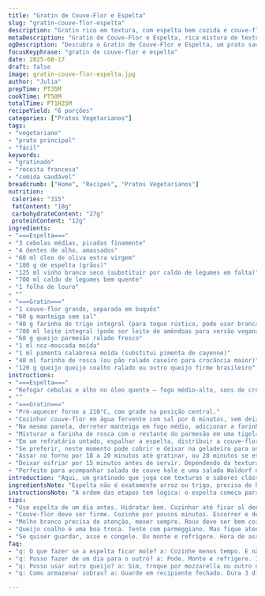 ```yaml
---
title: "Gratin de Couve-Flor e Espelta"
slug: "gratin-couve-flor-espelta"
description: "Gratin rico em textura, com espelta bem cozida e couve-flor al dente, coberto por molho cremoso de queijo e toque levemente picante. Ingredientes trocados para mais sabor e dupla textura, combinando nutrição e conforto. Variações para quem não tem vinho ou prefere leite vegetal. Um prato que exige atenção na cocção do espelta para manter seu leve ‘mordido’ e na finalização do gratinado para dourar sem queimar. Perfeito para servir acompanhado de salada fresca e crocante, criando contraste."
metaDescription: "Gratin de Couve-Flor e Espelta, rica mistura de texturas e sabores, perfeito para acompanhar saladas frescas"
ogDescription: "Descubra o Gratin de Couve-Flor e Espelta, um prato saudável e saboroso que combina a tradição francesa com um toque brasileiro"
focusKeyphrase: "gratin de couve-flor e espelta"
date: 2025-08-17
draft: false
image: gratin-couve-flor-espelta.jpg
author: "Julia"
prepTime: PT35M
cookTime: PT50M
totalTime: PT1H25M
recipeYield: "6 porções"
categories: ["Pratos Vegetarianos"]
tags:
- "vegetariano"
- "prato principal"
- "fácil"
keywords:
- "gratinado"
- "receita francesa"
- "comida saudável"
breadcrumb: ["Home", "Recipes", "Pratos Vegetarianos"]
nutrition: 
 calories: "315"
 fatContent: "18g"
 carbohydrateContent: "27g"
 proteinContent: "12g"
ingredients:
- "===Espelta==="
- "3 cebolas médias, picadas finamente"
- "4 dentes de alho, amassados"
- "60 ml óleo de oliva extra virgem"
- "180 g de espelta (grãos)"
- "125 ml vinho branco seco (substituír por caldo de legumes em falta)"
- "700 ml caldo de legumes bem quente"
- "1 folha de louro"
- ""
- "===Gratin==="
- "1 couve-flor grande, separada em buquês"
- "60 g manteiga sem sal"
- "40 g farinha de trigo integral (para toque rústico, pode usar branca)"
- "700 ml leite integral (pode ser leite de amêndoas para versão vegana)"
- "60 g queijo parmesão ralado fresco"
- "1 ml noz-moscada moída"
- "1 ml pimenta calabresa moída (substitui pimenta de cayenne)"
- "40 ml farinha de rosca (ou pão ralado caseiro para crocância maior)"
- "120 g queijo queijo coalho ralado ou outro queijo firme brasileiro"
instructions:
- "===Espelta==="
- "Refogar cebolas e alho no óleo quente — fogo médio-alto, sons de crepitar na panela. Ficar atento para não queimar, mexer sempre. Jogar a espelta, dourar por um minuto mexendo, sal e pimenta do reino moída. Deglace com vinho branco ou caldo se preferir, reduzir quase até sumir o líquido. Jogar caldo quente e louro, ferver, reduzir para fogo médio-baixo, cozinhar com panela semi tampada por 20 minutos, mexendo de vez em quando. Quando líquido quase absorvido e espelta macio com resistência ao morder, está no ponto. Provar para ajustar sal. Retirar louro e reservar sem o fogo ligado."
- ""
- "===Gratin==="
- "Pré-aquecer forno a 210°C, com grade na posição central."
- "Cozinhar couve-flor em água fervente com sal por 6 minutos, sem deixar molenga, firme ao toque. Escorrer bem e reservar."
- "Na mesma panela, derreter manteiga em fogo médio, adicionar a farinha e mexer rápido com fouet para formar roux, cozinhando por 1 minuto. Jogar o leite aos poucos mexendo para não formar grumos. Deixar ferver e reduzir o fogo, mexer por cerca de 6 minutos até engrossar e ficar cremoso. Tirar do fogo, misturar 40 g parmesão, noz moscada e pimenta calabresa. Salgar com cuidado, o queijo já é salgado."
- "Misturar a farinha de rosca com o restante do parmesão em uma tigela pequena para cobertura."
- "Em um refratário untado, espalhar a espelta, distribuir a couve-flor por cima. Cobrir com o molho branco e polvilhar o queijo coalho ralado. Finalizar com o mix de parmesão e farofa para textura crocante."
- "Se preferir, neste momento pode cobrir e deixar na geladeira para assar depois — ideal para descongelar sabor e montar com antecedência."
- "Assar no forno por 18 a 20 minutos até gratinar, ou 28 minutos se estiver refrigerado, observando para que o topo fique dourado, crocante, mas sem queimar. Usar um garfo para checar se o gratinado está firme e não líquido."
- "Deixar esfriar por 15 minutos antes de servir. Dependendo da textura que busca no queijo, pode deixar de 10 a 20 minutos para firmar."
- "Perfeito para acompanhar salada de couve kale e uma salada Waldorf de aipo, maçã e nozes, para um contraste crocante e fresco."
introduction: "Aqui, um gratinado que joga com texturas e sabores clássicos franceses, mas com aquele toque terroso que o espelta traz. Lembro da primeira vez que tentei substituir arroz ou batata por espelta, achei arriscado, mas o resultado é robusto, com aquele leve ‘al dente’ que enriquece o prato e sustenta a combinação do creme de queijo e couve-flor. A adição do queijo coalho entra como alternativa ao gruyère, já que é menos comum por aqui e traz uma textura elástica diferente. O pimenta calabresa dá um exagero de personalidade, não é uma explosão, mas faz esse fundo quente que o meu paladar brasileiro gosta. Para quem não tem vinho, o caldo mais robusto funciona muito bem e evita que o sabor se perca, além de ser super prático no dia a dia."
ingredientsNote: "Espelta não é exatamente arroz ou trigo, precisa de hidratação com líquido e um pouco mais de tempo para cozinhar sem perder a mordida. Use caldo caseiro se puder, ele faz enorme diferença no sabor final. Se não tem farinha integral, a branca funciona, mas o toque rústico se perde. Leite vegetal suaviza e cria versão vegana — só substituir a manteiga por óleo e queijo por levedura nutricional, mesmo assim perde um pouco da cremosidade e do sabor clássico. Usar queijo coalho ou parmesão mais forte, como um queijos curados brasileiros, pode mudar o resultado, mas vale experimentar. A farinha de rosca pode ser feita em casa com pão amanhecido no processador, deixa a textura melhor e econômica."
instructionsNote: "A ordem das etapas tem lógica: o espelta começa para ganhar sabor do refogado e do caldo, precisa atenção porque cozinha rápido demais vira mingau, muito pouco fica duro. O roux é base — leva poucos minutos, mas mexer é requisito para não empelotar e garantir que o molho a bechamel fique sedoso. A couve-flor deve ser al dente, cozida demais vira um purê que pesa e estraga a textura. Montar ainda quente ou fria muda o tempo no forno, por isso acrescento tempo se congelar ou gelar. Atenção no gratinado: o ponto de dourar sem queimar pode ser percebido pela cor amarelada intensa na borda do queijo e farofa. O descanso pós-forno é crucial: segura o calor sem ressecar o prato e ajuda o queijo a firmar. Nunca esqueça: gratin é jogo de paciência e tato."
tips:
- "Use espelta de um dia antes. Hidratar bem. Cozinhar até ficar al dente. Não esqueça: se cozinhar demais, vira papa. Atente para isso. O caldo deve ser quente."
- "Couve-flor deve ser firme. Cozinhe por poucos minutos. Escorrer e deixar secar é essencial. Senão, molho encharca. O ideal é que fique crocante, com textura."
- "Molho branco precisa de atenção, mexer sempre. Roux deve ser bem cozido. Adicione leite devagar, evitando grumos. Ferver é importante para espessar. E sal abaixo do necessário."
- "Queijo coalho é uma boa troca. Tente com parmeggiano. Mas fique atento, sabor muda. Não esqueça de adicionar noz-moscada. Leva de 10 a 20 minutos para firmar."
- "Se quiser guardar, asse e congele. Ou monte e refrigere. Hora de assar muda. Frio, leva mais tempo. Fique de olho no fundo para não queimar."
faq:
- "q: O que fazer se a espelta ficar mole? a: Cozinhe menos tempo. E não esqueça de checar. O ideal é al dente. Misture com caldo não muito ralo também."
- "q: Posso fazer de um dia para o outro? a: Pode. Monte e refrigere. Isso ajuda na absorção dos sabores. Mas asse direto, se possível. O tempo muda."
- "q: Posso usar outro queijo? a: Sim, troque por mozzarella ou outro que derreta bem. Mas fique esperto com o sal. Eles podem ser mais salgados do que o esperado."
- "q: Como armazenar sobras? a: Guarde em recipiente fechado. Dura 3 dias na geladeira. Para congelar, use papel filme. Não esqueça que a textura muda um pouco."

---
```

